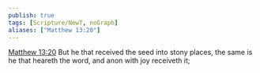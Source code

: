 ```yaml
---
publish: true
tags: [Scripture/NewT, noGraph]
aliases: ["Matthew 13:20"]
---
```

[Matthew 13:20](https://churchofjesuschrist.org/study/scriptures/nt/matt/13?lang=eng&id=p20#p20) But he that received the seed into stony places, the same is he that heareth the word, and anon with joy receiveth it;
